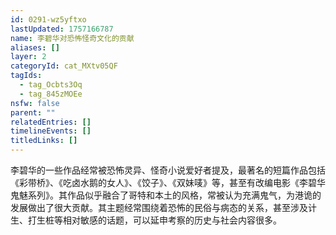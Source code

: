 ```yaml
---
id: 0291-wz5yftxo
lastUpdated: 1757166787
name: 李碧华对恐怖怪奇文化的贡献
aliases: []
layer: 2
categoryId: cat_MXtv05QF
tagIds:
  - tag_Ocbts3Oq
  - tag_845zMOEe
nsfw: false
parent: ""
relatedEntries: []
timelineEvents: []
titledLinks: []
---
```


李碧华的一些作品经常被恐怖灵异、怪奇小说爱好者提及，最著名的短篇作品包括《彩带桥》、《吃卤水鹅的女人》、《饺子》、《双妹唛》等，甚至有改编电影《李碧华鬼魅系列》。其作品似乎融合了哥特和本土的风格，常被认为充满鬼气，为港诡的发展做出了很大贡献。其主题经常围绕着恐怖的民俗与病态的关系，甚至涉及计生、打生桩等相对敏感的话题，可以延申考察的历史与社会内容很多。
